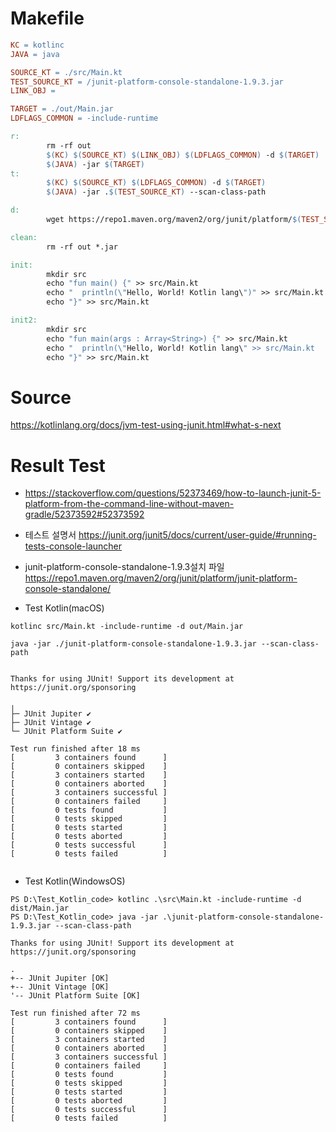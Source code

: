 # Makefile

```Makefile
KC = kotlinc
JAVA = java

SOURCE_KT = ./src/Main.kt
TEST_SOURCE_KT = /junit-platform-console-standalone-1.9.3.jar
LINK_OBJ =

TARGET = ./out/Main.jar
LDFLAGS_COMMON = -include-runtime

r:
		rm -rf out
		$(KC) $(SOURCE_KT) $(LINK_OBJ) $(LDFLAGS_COMMON) -d $(TARGET)
		$(JAVA) -jar $(TARGET)
t:
		$(KC) $(SOURCE_KT) $(LDFLAGS_COMMON) -d $(TARGET)
		$(JAVA) -jar .$(TEST_SOURCE_KT) --scan-class-path

d:
		wget https://repo1.maven.org/maven2/org/junit/platform/$(TEST_SOURCE_KT)

clean:
		rm -rf out *.jar

init:
		mkdir src
		echo "fun main() {" >> src/Main.kt
		echo "	println(\"Hello, World! Kotlin lang\")" >> src/Main.kt
		echo "}" >> src/Main.kt

init2:
		mkdir src
		echo "fun main(args : Array<String>) {" >> src/Main.kt
		echo "	println(\"Hello, World! Kotlin lang\" >> src/Main.kt
		echo "}" >> src/Main.kt
```


# Source 

https://kotlinlang.org/docs/jvm-test-using-junit.html#what-s-next

# Result Test


- https://stackoverflow.com/questions/52373469/how-to-launch-junit-5-platform-from-the-command-line-without-maven-gradle/52373592#52373592

- 테스트 설명서 https://junit.org/junit5/docs/current/user-guide/#running-tests-console-launcher

- junit-platform-console-standalone-1.9.3설치 파일 https://repo1.maven.org/maven2/org/junit/platform/junit-platform-console-standalone/

- Test Kotlin(macOS)

```
kotlinc src/Main.kt -include-runtime -d out/Main.jar

java -jar ./junit-platform-console-standalone-1.9.3.jar --scan-class-path


Thanks for using JUnit! Support its development at https://junit.org/sponsoring

╷
├─ JUnit Jupiter ✔
├─ JUnit Vintage ✔
└─ JUnit Platform Suite ✔

Test run finished after 18 ms
[         3 containers found      ]
[         0 containers skipped    ]
[         3 containers started    ]
[         0 containers aborted    ]
[         3 containers successful ]
[         0 containers failed     ]
[         0 tests found           ]
[         0 tests skipped         ]
[         0 tests started         ]
[         0 tests aborted         ]
[         0 tests successful      ]
[         0 tests failed          ]
  
```


- Test Kotlin(WindowsOS)

```
PS D:\Test_Kotlin_code> kotlinc .\src\Main.kt -include-runtime -d dist/Main.jar
PS D:\Test_Kotlin_code> java -jar .\junit-platform-console-standalone-1.9.3.jar --scan-class-path

Thanks for using JUnit! Support its development at https://junit.org/sponsoring

.
+-- JUnit Jupiter [OK]
+-- JUnit Vintage [OK]
'-- JUnit Platform Suite [OK]

Test run finished after 72 ms
[         3 containers found      ]
[         0 containers skipped    ]
[         3 containers started    ]
[         0 containers aborted    ]
[         3 containers successful ]
[         0 containers failed     ]
[         0 tests found           ]
[         0 tests skipped         ]
[         0 tests started         ]
[         0 tests aborted         ]
[         0 tests successful      ]
[         0 tests failed          ] 
  
```
